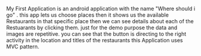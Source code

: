 My First Application is an android application with the name "Where should i go" .
this app lets us choose places then it shows us the available Restaurants in that specific place 
then we can see details about each of the Restuarants by clicking them.
just for the demo purpose the data and images are repetitive.
you can see that the button is directing to the right activity in the location and titles of the restaurants
this Application uses MVC pattern.
